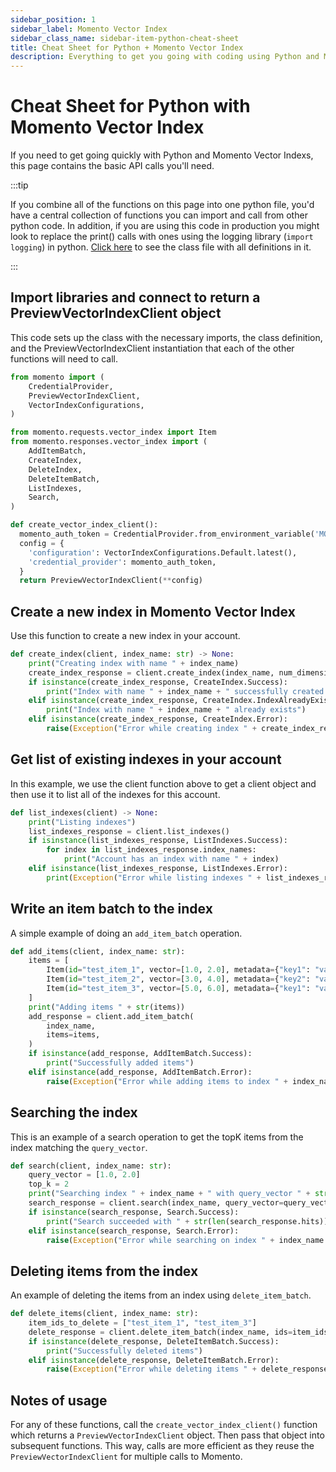 ```yaml
---
sidebar_position: 1
sidebar_label: Momento Vector Index
sidebar_class_name: sidebar-item-python-cheat-sheet
title: Cheat Sheet for Python + Momento Vector Index
description: Everything to get you going with coding using Python and Momento Vector Index
---
```


# Cheat Sheet for Python with Momento Vector Index
If you need to get going quickly with Python and Momento Vector Indexs, this page contains the basic API calls you'll need.

:::tip

If you combine all of the functions on this page into one python file, you'd have a central collection of functions you can import and call from other python code. In addition, if you are using this code in production you might look to replace the print() calls with ones using the logging library (`import logging`) in python. [Click here](../../../../static/code/cheat-sheets/MomentoBasics.py) to see the class file with all definitions in it.

:::

## Import libraries and connect to return a PreviewVectorIndexClient object
This code sets up the class with the necessary imports, the class definition, and the PreviewVectorIndexClient instantiation that each of the other functions will need to call.

```python
from momento import (
    CredentialProvider,
    PreviewVectorIndexClient,
    VectorIndexConfigurations,
)

from momento.requests.vector_index import Item
from momento.responses.vector_index import (
    AddItemBatch,
    CreateIndex,
    DeleteIndex,
    DeleteItemBatch,
    ListIndexes,
    Search,
)

def create_vector_index_client():
  momento_auth_token = CredentialProvider.from_environment_variable('MOMENTO_AUTH_TOKEN')
  config = {
    'configuration': VectorIndexConfigurations.Default.latest(),
    'credential_provider': momento_auth_token,
  }
  return PreviewVectorIndexClient(**config)
```

## Create a new index in Momento Vector Index
Use this function to create a new index in your account.
```python
def create_index(client, index_name: str) -> None:
    print("Creating index with name " + index_name)
    create_index_response = client.create_index(index_name, num_dimensions=2)
    if isinstance(create_index_response, CreateIndex.Success):
        print("Index with name " + index_name + " successfully created!")
    elif isinstance(create_index_response, CreateIndex.IndexAlreadyExists):
        print("Index with name " + index_name + " already exists")
    elif isinstance(create_index_response, CreateIndex.Error):
        raise(Exception("Error while creating index " + create_index_response.message))
```

## Get list of existing indexes in your account
In this example, we use the client function above to get a client object and then use it to list all of the indexes for this account.
```python
def list_indexes(client) -> None:
    print("Listing indexes")
    list_indexes_response = client.list_indexes()
    if isinstance(list_indexes_response, ListIndexes.Success):
        for index in list_indexes_response.index_names:
            print("Account has an index with name " + index)
    elif isinstance(list_indexes_response, ListIndexes.Error):
        print(Exception("Error while listing indexes " + list_indexes_response.message))
```

## Write an item batch to the index
A simple example of doing an `add_item_batch` operation. 
```python
def add_items(client, index_name: str):
    items = [
        Item(id="test_item_1", vector=[1.0, 2.0], metadata={"key1": "value1"}),
        Item(id="test_item_2", vector=[3.0, 4.0], metadata={"key2": "value2"}),
        Item(id="test_item_3", vector=[5.0, 6.0], metadata={"key1": "value3", "key3": "value3"}),
    ]
    print("Adding items " + str(items))
    add_response = client.add_item_batch(
        index_name,
        items=items,
    )
    if isinstance(add_response, AddItemBatch.Success):
        print("Successfully added items")
    elif isinstance(add_response, AddItemBatch.Error):
        raise(Exception("Error while adding items to index " + index_name + " " + add_response.message))
```

## Searching the index
This is an example of a search operation to get the topK items from the index matching the `query_vector`.
```python
def search(client, index_name: str):
    query_vector = [1.0, 2.0]
    top_k = 2
    print("Searching index " + index_name + " with query_vector " + str(query_vector) + " and top " + str(top_k) + " elements")
    search_response = client.search(index_name, query_vector=query_vector, top_k=top_k)
    if isinstance(search_response, Search.Success):
        print("Search succeeded with " + str(len(search_response.hits)) + " matches")
    elif isinstance(search_response, Search.Error):
        raise(Exception("Error while searching on index " + index_name + " " + search_response.message))
```

## Deleting items from the index
An example of deleting the items from an index using `delete_item_batch`.
```python
def delete_items(client, index_name: str):
    item_ids_to_delete = ["test_item_1", "test_item_3"]
    delete_response = client.delete_item_batch(index_name, ids=item_ids_to_delete)
    if isinstance(delete_response, DeleteItemBatch.Success):
        print("Successfully deleted items")
    elif isinstance(delete_response, DeleteItemBatch.Error):
        raise(Exception("Error while deleting items " + delete_response.message))
```

## Notes of usage
For any of these functions, call the `create_vector_index_client()` function which returns a `PreviewVectorIndexClient` object. Then pass that object into subsequent functions. This way, calls are more efficient as they reuse the `PreviewVectorIndexClient` for multiple calls to Momento.
